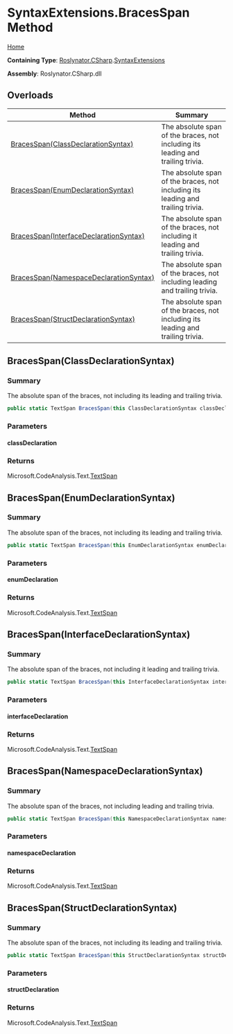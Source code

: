 # SyntaxExtensions\.BracesSpan Method <a name="_Top"></a>

[Home](../../../../README.md)

**Containing Type**: [Roslynator.CSharp](../../README.md#_Top)\.[SyntaxExtensions](../README.md#_Top)

**Assembly**: Roslynator\.CSharp\.dll

## Overloads

| Method | Summary |
| ------ | ------- |
| [BracesSpan(ClassDeclarationSyntax)](#Roslynator_CSharp_SyntaxExtensions_BracesSpan_Microsoft_CodeAnalysis_CSharp_Syntax_ClassDeclarationSyntax_) | The absolute span of the braces, not including its leading and trailing trivia\. |
| [BracesSpan(EnumDeclarationSyntax)](#Roslynator_CSharp_SyntaxExtensions_BracesSpan_Microsoft_CodeAnalysis_CSharp_Syntax_EnumDeclarationSyntax_) | The absolute span of the braces, not including its leading and trailing trivia\. |
| [BracesSpan(InterfaceDeclarationSyntax)](#Roslynator_CSharp_SyntaxExtensions_BracesSpan_Microsoft_CodeAnalysis_CSharp_Syntax_InterfaceDeclarationSyntax_) | The absolute span of the braces, not including it leading and trailing trivia\. |
| [BracesSpan(NamespaceDeclarationSyntax)](#Roslynator_CSharp_SyntaxExtensions_BracesSpan_Microsoft_CodeAnalysis_CSharp_Syntax_NamespaceDeclarationSyntax_) | The absolute span of the braces, not including leading and trailing trivia\. |
| [BracesSpan(StructDeclarationSyntax)](#Roslynator_CSharp_SyntaxExtensions_BracesSpan_Microsoft_CodeAnalysis_CSharp_Syntax_StructDeclarationSyntax_) | The absolute span of the braces, not including its leading and trailing trivia\. |

## BracesSpan\(ClassDeclarationSyntax\) <a name="Roslynator_CSharp_SyntaxExtensions_BracesSpan_Microsoft_CodeAnalysis_CSharp_Syntax_ClassDeclarationSyntax_"></a>

### Summary

The absolute span of the braces, not including its leading and trailing trivia\.

```csharp
public static TextSpan BracesSpan(this ClassDeclarationSyntax classDeclaration)
```

### Parameters

#### classDeclaration

### Returns

Microsoft\.CodeAnalysis\.Text\.[TextSpan](https://docs.microsoft.com/en-us/dotnet/api/microsoft.codeanalysis.text.textspan)

## BracesSpan\(EnumDeclarationSyntax\) <a name="Roslynator_CSharp_SyntaxExtensions_BracesSpan_Microsoft_CodeAnalysis_CSharp_Syntax_EnumDeclarationSyntax_"></a>

### Summary

The absolute span of the braces, not including its leading and trailing trivia\.

```csharp
public static TextSpan BracesSpan(this EnumDeclarationSyntax enumDeclaration)
```

### Parameters

#### enumDeclaration

### Returns

Microsoft\.CodeAnalysis\.Text\.[TextSpan](https://docs.microsoft.com/en-us/dotnet/api/microsoft.codeanalysis.text.textspan)

## BracesSpan\(InterfaceDeclarationSyntax\) <a name="Roslynator_CSharp_SyntaxExtensions_BracesSpan_Microsoft_CodeAnalysis_CSharp_Syntax_InterfaceDeclarationSyntax_"></a>

### Summary

The absolute span of the braces, not including it leading and trailing trivia\.

```csharp
public static TextSpan BracesSpan(this InterfaceDeclarationSyntax interfaceDeclaration)
```

### Parameters

#### interfaceDeclaration

### Returns

Microsoft\.CodeAnalysis\.Text\.[TextSpan](https://docs.microsoft.com/en-us/dotnet/api/microsoft.codeanalysis.text.textspan)

## BracesSpan\(NamespaceDeclarationSyntax\) <a name="Roslynator_CSharp_SyntaxExtensions_BracesSpan_Microsoft_CodeAnalysis_CSharp_Syntax_NamespaceDeclarationSyntax_"></a>

### Summary

The absolute span of the braces, not including leading and trailing trivia\.

```csharp
public static TextSpan BracesSpan(this NamespaceDeclarationSyntax namespaceDeclaration)
```

### Parameters

#### namespaceDeclaration

### Returns

Microsoft\.CodeAnalysis\.Text\.[TextSpan](https://docs.microsoft.com/en-us/dotnet/api/microsoft.codeanalysis.text.textspan)

## BracesSpan\(StructDeclarationSyntax\) <a name="Roslynator_CSharp_SyntaxExtensions_BracesSpan_Microsoft_CodeAnalysis_CSharp_Syntax_StructDeclarationSyntax_"></a>

### Summary

The absolute span of the braces, not including its leading and trailing trivia\.

```csharp
public static TextSpan BracesSpan(this StructDeclarationSyntax structDeclaration)
```

### Parameters

#### structDeclaration

### Returns

Microsoft\.CodeAnalysis\.Text\.[TextSpan](https://docs.microsoft.com/en-us/dotnet/api/microsoft.codeanalysis.text.textspan)

